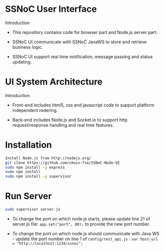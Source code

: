 # SSNoC User Interface

Introduction

- This repository contains code for browser part and Node.js server part.

- SSNoC UI communicate with SSNoC JavaWS to store and retrieve business logic.

- SSNoC UI support real time notification, message passing and status updating.

# UI System Architecture

Introduction

* Front-end includes html5, css and javascript code to support platform
  independent redering.

* Back-end includes Node.js and Socket.io to support http request/response
  handling and real time features.

# Installation

```sh
Install Node.js from http://nodejs.org/
git clone https://github.com/cmusv-fse/SSNoC-Node-UI
sudo npm install -g express
sudo npm install
sudo npm install -g supervisor
```

# Run Server

```sh
sudo supervisor server.js
```

* To change the port on which node.js starts, please update line 21 of server.js
  file: `app.set("port", 80);` to provide the new port number.

* To change the port on which node.js should communicate with Java WS - update
  the port number on line 1 of `config/rest_api.js` : `var host_url =
  "http://localhost:1234/ssnoc";`

